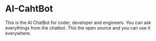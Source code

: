 # AI-CahtBot

This is the AI ChatBot for coder, developer and engineers. You can ask everythings from the chatbot. This the open source and you can use it everywhere. 
